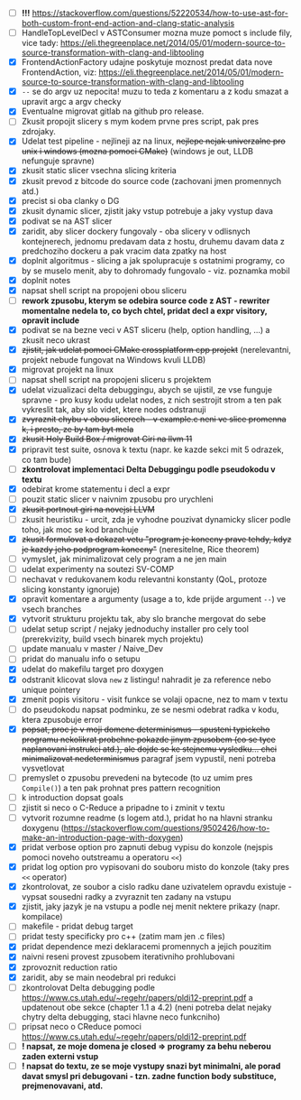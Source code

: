 - [ ] **!!!** https://stackoverflow.com/questions/52220534/how-to-use-ast-for-both-custom-front-end-action-and-clang-static-analysis
- [ ] HandleTopLevelDecl v ASTConsumer mozna muze pomoct s include fily, vice tady: https://eli.thegreenplace.net/2014/05/01/modern-source-to-source-transformation-with-clang-and-libtooling
- [x] FrontendActionFactory udajne poskytuje moznost predat data nove FrontendAction, viz: https://eli.thegreenplace.net/2014/05/01/modern-source-to-source-transformation-with-clang-and-libtooling
- [x] `--` se do argv uz nepocita! muzu to teda z komentaru a z kodu smazat a upravit argc a argv checky
- [x] Eventualne migrovat gitlab na github pro release.
- [ ] Zkusit propojit slicery s mym kodem prvne pres script, pak pres zdrojaky.
- [x] Udelat test pipeline - nejlineji az na linux, ~~nejlepe nejak univerzalne pro unix i windows (mozna pomoci CMake)~~ (windows je out, LLDB nefunguje spravne)
- [x] zkusit static slicer vsechna slicing kriteria
- [x] zkusit prevod z bitcode do source code (zachovani jmen promennych atd.)
- [x] precist si oba clanky o DG
- [x] zkusit dynamic slicer, zjistit jaky vstup potrebuje a jaky vystup dava
- [x] podivat se na AST slicer
- [x] zaridit, aby slicer dockery fungovaly - oba slicery v odlisnych kontejnerech, jednomu predavam data z hostu, druhemu davam data z predchoziho dockeru a pak vracim data zpatky na host
- [x] doplnit algoritmus - slicing a jak spolupracuje s ostatnimi programy, co by se muselo menit, aby to dohromady fungovalo - viz. poznamka mobil
- [x] doplnit notes
- [x] napsat shell script na propojeni obou sliceru
- [ ] **rework zpusobu, kterym se odebira source code z AST - rewriter momentalne nedela to, co bych chtel, pridat decl a expr visitory, opravit include**
- [x] podivat se na bezne veci v AST sliceru (help, option handling, ...) a zkusit neco ukrast
- [x] ~~zjistit, jak udelat pomoci CMake crossplatform cpp projekt~~ (nerelevantni, projekt nebude fungovat na Windows kvuli LLDB)
- [x] migrovat projekt na linux
- [ ] napsat shell script na propojeni sliceru s projektem
- [x] udelat vizualizaci delta debuggingu, abych se ujistil, ze vse funguje spravne - pro kusy kodu udelat nodes, z nich sestrojit strom a ten pak vykreslit tak, aby slo videt, ktere nodes odstranuji
- [x] ~~zvyraznit chybu v obou slicerech - v example.c neni ve slice promenna k, i presto, ze by tam byt mela~~
- [x] ~~zkusit Holy Build Box / migrovat Giri na llvm 11~~
- [x] pripravit test suite, osnova k textu (napr. ke kazde sekci mit 5 odrazek, co tam bude)
- [ ] **zkontrolovat implementaci Delta Debuggingu podle pseudokodu v textu**
- [x] odebirat krome statementu i decl a expr
- [ ] pouzit static slicer v naivnim zpusobu pro urychleni
- [x] ~~zkusit portnout giri na novejsi LLVM~~
- [ ] zkusit heuristiku - urcit, zda je vyhodne pouzivat dynamicky slicer podle toho, jak moc se kod branchuje
- [x] ~~zkusit formulovat a dokazat vetu "program je konecny prave tehdy, kdyz je kazdy jeho podprogram konecny"~~ (neresitelne, Rice theorem)
- [ ] vymyslet, jak minimalizovat cely program a ne jen main
- [ ] udelat experimenty na soutezi SV-COMP
- [ ] nechavat v redukovanem kodu relevantni konstanty (QoL, protoze slicing konstanty ignoruje)
- [x] opravit komentare a argumenty (usage a to, kde prijde argument `--`) ve vsech branches
- [x] vytvorit strukturu projektu tak, aby slo branche mergovat do sebe
- [ ] udelat setup script / nejaky jednoduchy installer pro cely tool (prerekvizity, build vsech binarek mych projektu)
- [ ] update manualu v master / Naive_Dev
- [ ] pridat do manualu info o setupu
- [x] udelat do makefilu target pro doxygen
- [x] odstranit klicovat slova `new` z listingu! nahradit je za reference nebo unique pointery
- [x] zmenit popis visitoru - visit funkce se volaji opacne, nez to mam v textu
- [ ] do pseudokodu napsat podminku, ze se nesmi odebrat radka v kodu, ktera zpusobuje error
- [x] ~~popsat, proc je v moji domene determinismus - spusteni typickeho programu nekolikrat probehne pokazde jinym zpusobem (co se tyce naplanovani instrukci atd.), ale dojde se ke stejnemu vysledku... chci minimalizovat nedeterminismus~~ paragraf jsem vypustil, neni potreba vysvetlovat
- [ ] premyslet o zpusobu prevedeni na bytecode (to uz umim pres ` Compile()`) a ten pak prohnat pres pattern recognition
- [ ] k introduction dopsat goals
- [ ] zjistit si neco o C-Reduce a pripadne to i zminit v textu
- [ ] vytvorit rozumne readme (s logem atd.), pridat ho na hlavni stranku doxygenu (https://stackoverflow.com/questions/9502426/how-to-make-an-introduction-page-with-doxygen)
- [x] pridat verbose option pro zapnuti debug vypisu do konzole (nejspis pomoci noveho outstreamu a operatoru `<<`)
- [x] pridat log option pro vypisovani do souboru misto do konzole (taky pres `<<` operator)
- [x] zkontrolovat, ze soubor a cislo radku dane uzivatelem opravdu existuje - vypsat sousedni radky a zvyraznit ten zadany na vstupu
- [x] zjistit, jaky jazyk je na vstupu a podle nej menit nektere prikazy (napr. kompilace)
- [ ] makefile - pridat debug target
- [ ] pridat testy specificky pro c++ (zatim mam jen .c files)
- [x] pridat dependence mezi deklaracemi promennych a jejich pouzitim
- [x] naivni reseni provest zpusobem iterativniho prohlubovani
- [x] zprovoznit reduction ratio
- [x] zaridit, aby se main neodebral pri redukci
- [ ] zkontrolovat Delta debugging podle https://www.cs.utah.edu/~regehr/papers/pldi12-preprint.pdf a updatenout obe sekce (chapter 1.1 a 4.2) (neni potreba delat nejaky chytry delta debugging, staci hlavne neco funkcniho)
- [ ] pripsat neco o CReduce pomoci https://www.cs.utah.edu/~regehr/papers/pldi12-preprint.pdf
- [ ] **! napsat, ze moje domena je closed => programy za behu neberou zaden externi vstup**
- [ ] **! napsat do textu, ze se moje vystupy snazi byt minimalni, ale porad davat smysl pri debugovani - tzn. zadne function body substituce, prejmenovavani, atd.**
